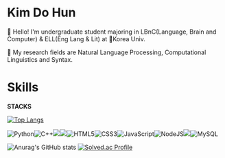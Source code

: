 # **Kim Do Hun**

👋 Hello! I'm undergraduate student majoring in LBnC(Language, Brain and Computer) & ELL(Eng Lang & Lit) at 🐯Korea Univ.

👋 My research fields are Natural Language Processing, Computational Linguistics and Syntax.

# Skills

**STACKS**

[![Top Langs](https://github-readme-stats.vercel.app/api/top-langs/?username=do-huni&exlude_repo=algorithm-practice)](https://github.com/anuraghazra/github-readme-stats)

![Python](https://img.shields.io/badge/python-3670A0?style=for-the-badge&logo=python&logoColor=ffdd54)![C++](https://img.shields.io/badge/c++-%2300599C.svg?style=for-the-badge&logo=c%2B%2B&logoColor=white)<img src="https://img.shields.io/badge/java-007396?style=for-the-badge&logo=java&logoColor=white"><img src="https://img.shields.io/badge/spring-6DB33F?style=for-the-badge&logo=spring&logoColor=white">![HTML5](https://img.shields.io/badge/html5-%23E34F26.svg?style=for-the-badge&logo=html5&logoColor=white)![CSS3](https://img.shields.io/badge/css3-%231572B6.svg?style=for-the-badge&logo=css3&logoColor=white)![JavaScript](https://img.shields.io/badge/javascript-%23323330.svg?style=for-the-badge&logo=javascript&logoColor=%23F7DF1E)![NodeJS](https://img.shields.io/badge/node.js-6DA55F?style=for-the-badge&logo=node.js&logoColor=white)<img src="https://img.shields.io/badge/express-000000?style=for-the-badge&logo=express&logoColor=white">![MySQL](https://img.shields.io/badge/mysql-%2300f.svg?style=for-the-badge&logo=mysql&logoColor=white)


![Anurag's GitHub stats](https://github-readme-stats.vercel.app/api?username=do-huni&show_icons=true&theme=dracula) [![Solved.ac Profile](http://mazassumnida.wtf/api/v2/generate_badge?boj=khyp1210)](https://solved.ac/khyp1210/)
